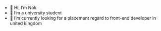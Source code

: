 - 👋 Hi, I’m Nok
- 👀 I’m a university student
- 🌱 I’m currently looking for a placement regard to front-end developer in united kingdom

<!---
potatochick2020/potatochick2020 is a ✨ special ✨ repository because its `README.md` (this file) appears on your GitHub profile.
You can click the Preview link to take a look at your changes.
--->
